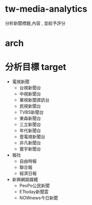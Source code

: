 # tw-media-analytics

分析新聞標題,內容 , 並給予評分

# arch


# 分析目標 target
- 電視新聞
  - 台視新聞台
  - 中視新聞台
  - 華視新聞資訊台
  - 民視新聞台
  - TVBS新聞台
  - 東森新聞台
  - 三立新聞台
  - 年代新聞台
  - 壹電視新聞台
  - 非凡新聞台
  - 寰宇新聞台
- 報社
  - 自由時報
  - 聯合報
  - 經濟日報
- 新興網路媒體
  - PeoPo公民新聞
  - ETtoday新聞雲
  - NOWnews今日新聞


